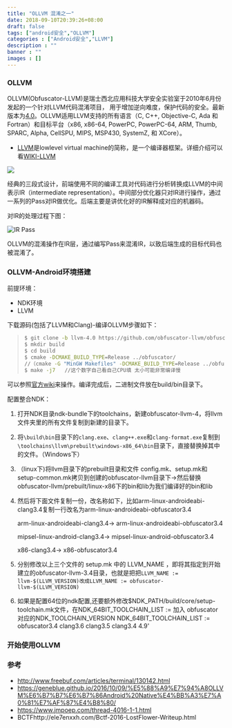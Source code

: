 ```yaml
---
title: "OLLVM 混淆之一"
date: 2018-09-10T20:39:26+08:00
draft: false
tags: ["android安全","OLLVM"]
categories : ["Android安全","LLVM"]
description : ""
banner : ""
images : []
---
```





### OLLVM

OLLVM(Obfuscator-LLVM)是瑞士西北应用科技大学安全实验室于2010年6月份发起的一个针对LLVM代码混淆项目， 用于增加逆向难度，保护代码的安全。最新版本为[4.0](https://github.com/obfuscator-llvm/obfuscator/tree/llvm-4.0)。OLLVM适用LLVM支持的所有语言（C, C++, Objective-C, Ada 和 Fortran）和目标平台（x86, x86-64, PowerPC, PowerPC-64, ARM, Thumb, SPARC, Alpha, CellSPU, MIPS, MSP430, SystemZ, 和 XCore）。

- [LLVM](http://llvm.org/)是lowlevel virtual machine的简称，是一个编译器框架。详细介绍可以看[WIKI-LLVM](https://zh.wikipedia.org/wiki/LLVM)

![](http://my-md-1253484710.coscd.myqcloud.com/20180823112535.png)

经典的三段式设计，前端使用不同的编译工具对代码进行分析转换成LLVM的中间表示IR（intermediate representation）。中间部分优化器只对IR进行操作，通过一系列的Pass对IR做优化。后端主要是讲优化好的IR解释成对应的机器码。

对IR的处理过程下图：

![IR Pass](http://my-md-1253484710.coscd.myqcloud.com/20180823113111.png)

OLLVM的混淆操作在IR层，通过编写Pass来混淆IR，以致后端生成的目标代码也被混淆了。

### OLLVM-Android环境搭建

前提环境：

- NDK环境
- LLVM

下载源码(包括了LLVM和Clang)-编译OLLVM步骤如下：

> ```bash
> $ git clone -b llvm-4.0 https://github.com/obfuscator-llvm/obfuscator.git
> $ mkdir build
> $ cd build
> $ cmake -DCMAKE_BUILD_TYPE=Release ../obfuscator/
> //（cmake -G "MinGW Makefiles" -DCMAKE_BUILD_TYPE=Release ../obfuscator/）(windows)
> $ make -j7   //这个数字自己看自己CPU填 太小可能非常编译慢 
> ```

可以参照[官方wiki](https://github.com/obfuscator-llvm/obfuscator/wiki)来操作。编译完成后，二进制文件放在build/bin目录下。

配置整合NDK：

1. 打开NDK目录ndk-bundle下的toolchains，新建obfuscator-llvm-4，将llvm文件夹里的所有文件复制到新建的目录下。

2. 将`\build\bin`目录下的`clang.exe`、`clang++.exe`和`clang-format.exe`复制到`\toolchains\llvm\prebuilt\windows-x86_64\bin`目录下，直接替换掉其中的文件。（Windows下）

3. （linux下)将llvm目录下的prebuilt目录和文件 config.mk、setup.mk和setup-common.mk拷贝到创建的obfuscator-llvm目录下->然后替换obfuscator-llvm/prebuilt/linux-x86下的bin和lib为我们编译好的bin和lib

4. 然后将下面文件复制一份，改名称如下，比如arm-linux-androideabi-clang3.4复制一行改名为arm-linux-androideabi-obfuscator3.4

   arm-linux-androideabi-clang3.4-> arm-linux-androideabi-obfuscator3.4

   mipsel-linux-android-clang3.4-> mipsel-linux-android-obfuscator3.4

   x86-clang3.4-> x86-obfuscator3.4

5. 分别修改以上三个文件的 setup.mk 中的 LLVM_NAME ，即将其指定到开始建立的obfuscator-llvm-3.4目录，也就是把把`LLVM_NAME := llvm-$(LLVM_VERSION)改成LLVM_NAME := obfuscator-llvm-$(LLVM_VERSION)`

6. 如果是配置64位的ndk配置,还要额外修改$NDK_PATH/build/core/setup-toolchain.mk文件，在NDK_64BIT_TOOLCHAIN_LIST := 加入 obfuscator 对应的NDK_TOOLCHAIN_VERSION NDK_64BIT_TOOLCHAIN_LIST := obfuscator3.4 clang3.6 clang3.5 clang3.4 4.9'

### 开始使用OLLVM



### 参考

- http://www.freebuf.com/articles/terminal/130142.html
- https://geneblue.github.io/2016/10/09/%E5%88%A9%E7%94%A8OLLVM%E6%B7%B7%E6%B7%86Android%20Native%E4%BB%A3%E7%A0%81%E7%AF%87%E4%B8%80/
- https://www.jmpoep.com/thread-4016-1-1.html
- BCTFhttp://ele7enxxh.com/Bctf-2016-LostFlower-Writeup.html